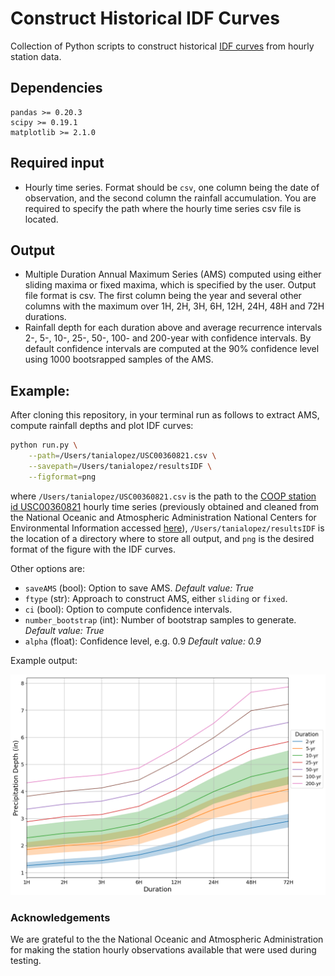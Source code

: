 # Construct Historical IDF Curves
Collection of Python scripts to construct historical [IDF curves](https://en.wikipedia.org/wiki/Intensity-duration-frequency_curve) from hourly station data.

## Dependencies
```
pandas >= 0.20.3
scipy >= 0.19.1
matplotlib >= 2.1.0
```
## Required input

- Hourly time series. Format should be `csv`, one column being the date of observation,
and the second column the rainfall accumulation. You are required to specify the path
where the hourly time series csv file is located.

## Output

- Multiple Duration Annual Maximum Series (AMS) computed using either sliding maxima or fixed maxima, which is specified by the user. Output file format is csv. The first column being the year and several other columns with the maximum over 1H, 2H, 3H, 6H, 12H, 24H, 48H and 72H durations.
- Rainfall depth for each duration above and average recurrence intervals 2-, 5-, 10-, 25-, 50-, 100- and 200-year with confidence intervals. By default confidence intervals are computed at the 90% confidence level using 1000 bootsrapped samples of the AMS.


## Example:

After cloning this repository, in your terminal run as follows to extract AMS, compute rainfall depths and
plot IDF curves:

```sh
python run.py \
    --path=/Users/tanialopez/USC00360821.csv \
    --savepath=/Users/tanialopez/resultsIDF \
    --figformat=png
```

where `/Users/tanialopez/USC00360821.csv` is the path to the [COOP station id USC00360821](https://www.ncdc.noaa.gov/homr/#ncdcstnid=20016672&tab=MSHR) hourly time series (previously obtained and cleaned from the National Oceanic and Atmospheric Administration National Centers for Environmental Information accessed [here](https://www.ncei.noaa.gov/data/coop-hourly-precipitation/v2/)), `/Users/tanialopez/resultsIDF` is the location of a directory where to store all output, and `png` is the desired format of the figure with the IDF curves.

Other options are:

- `saveAMS` (bool): Option to save AMS. *Default value: True*
- `ftype` (str): Approach to construct AMS, either `sliding` or `fixed`.
- `ci` (bool): Option to compute confidence intervals.
- `number_bootstrap` (int): Number of bootstrap samples to generate. *Default value: True*
- `alpha` (float): Confidence level, e.g. 0.9 *Default value: 0.9*


Example output:

![Example IDF for COOP station id USC00360821](exampleIDF.png)

### Acknowledgements

We are grateful to the the National Oceanic and Atmospheric Administration for making the station hourly observations available that were used during testing.
